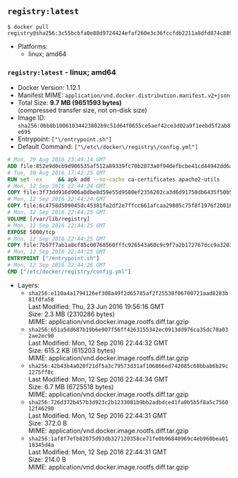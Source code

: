 ## `registry:latest`

```console
$ docker pull registry@sha256:3c55bcbfa0e88d9724424efaf260e3c36fccfdb2211a8dfd874c8899463a9f88
```

-	Platforms:
	-	linux; amd64

### `registry:latest` - linux; amd64

-	Docker Version: 1.12.1
-	Manifest MIME: `application/vnd.docker.distribution.manifest.v2+json`
-	Total Size: **9.7 MB (9651593 bytes)**  
	(compressed transfer size, not on-disk size)
-	Image ID: `sha256:0bb8b10061034423802b9c51d64f0655ce5aef42ce3d02a9f1eebd5f2ab8e695`
-	Entrypoint: `["\/entrypoint.sh"]`
-	Default Command: `["\/etc\/docker\/registry\/config.yml"]`

```dockerfile
# Mon, 29 Aug 2016 23:49:14 GMT
ADD file:852e9d0cb9d906535af512a89339fc70b2873a0f94defbcbe41cd44942dd6ac8 in / 
# Tue, 30 Aug 2016 17:42:25 GMT
RUN set -ex     && apk add --no-cache ca-certificates apache2-utils
# Mon, 12 Sep 2016 22:44:24 GMT
COPY file:3f73dd916d906a0dbe8d59e55d9580ef2356202ca3d6d91750db6435f50b5e7b in /bin/registry 
# Mon, 12 Sep 2016 22:44:24 GMT
COPY file:6c4758d509045dc45381fa2df2e7ffcc661afcaa29805c75f8f1976f2b016db8 in /etc/docker/registry/config.yml 
# Mon, 12 Sep 2016 22:44:25 GMT
VOLUME [/var/lib/registry]
# Mon, 12 Sep 2016 22:44:25 GMT
EXPOSE 5000/tcp
# Mon, 12 Sep 2016 22:44:25 GMT
COPY file:7b57f7ab1a8cf85c00768560fffc926543a60c9c9f7a2b172767dcc9a3203394 in /entrypoint.sh 
# Mon, 12 Sep 2016 22:44:25 GMT
ENTRYPOINT ["/entrypoint.sh"]
# Mon, 12 Sep 2016 22:44:26 GMT
CMD ["/etc/docker/registry/config.yml"]
```

-	Layers:
	-	`sha256:e110a4a1794126ef308a49f2d65785af2f25538f06700721aad8283b81fdfa58`  
		Last Modified: Thu, 23 Jun 2016 19:56:16 GMT  
		Size: 2.3 MB (2310286 bytes)  
		MIME: application/vnd.docker.image.rootfs.diff.tar.gzip
	-	`sha256:651a5dd687b19b6e907f56ff4263155342ec0913dd976ca35dc70a032ae2ec90`  
		Last Modified: Mon, 12 Sep 2016 22:44:32 GMT  
		Size: 615.2 KB (615203 bytes)  
		MIME: application/vnd.docker.image.rootfs.diff.tar.gzip
	-	`sha256:42b43b4a020f21df5a3c79573d31af106866ed742085c68bbab6b29c1275ff8c`  
		Last Modified: Mon, 12 Sep 2016 22:44:34 GMT  
		Size: 6.7 MB (6725518 bytes)  
		MIME: application/vnd.docker.image.rootfs.diff.tar.gzip
	-	`sha256:726d372b457b3d923c2b1233081b9bb2adbdce41fa0b5b5f8a5c756012f46290`  
		Last Modified: Mon, 12 Sep 2016 22:44:31 GMT  
		Size: 372.0 B  
		MIME: application/vnd.docker.image.rootfs.diff.tar.gzip
	-	`sha256:1af8f7efb82075d93db327120358ce71fe0b96840969c4eb960bea0118345d4a`  
		Last Modified: Mon, 12 Sep 2016 22:44:31 GMT  
		Size: 214.0 B  
		MIME: application/vnd.docker.image.rootfs.diff.tar.gzip
